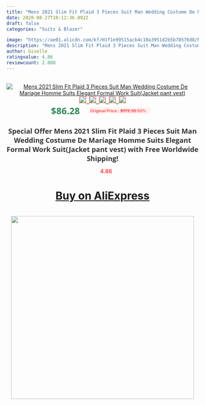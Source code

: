 ```yaml
---
title: "Mens 2021 Slim Fit Plaid 3 Pieces Suit Man Wedding Costume De Mariage Homme Suits Elegant Formal Work Suit(Jacket pant vest)"
date: 2020-08-27T10:12:36.892Z
draft: false
categories: "Suits & Blazer"

image: "https://ae01.alicdn.com/kf/H1f1e99515acb4c10a3951d2b5b78576d8/Mens-2021-Slim-Fit-Plaid-3-Pieces-Suit-Man-Wedding-Costume-De-Mariage-Homme-Suits-Elegant.jpg"
description: "Mens 2021 Slim Fit Plaid 3 Pieces Suit Man Wedding Costume De Mariage Homme Suits Elegant Formal Work Suit(Jacket pant vest)"
author: Giselle
ratingvalue: 4.86
reviewcount: 2.888
---
```

<br>
<div style="text-align: center;">
<a href="https://s.click.aliexpress.com/e/_9iT7ql" target="_blank" rel="nofollow noopener noreferrer"><img alt="Mens 2021 Slim Fit Plaid 3 Pieces Suit Man Wedding Costume De Mariage Homme Suits Elegant Formal Work Suit(Jacket pant vest)" class="magnifier-image" src="https://ae01.alicdn.com/kf/H1f1e99515acb4c10a3951d2b5b78576d8/Mens-2021-Slim-Fit-Plaid-3-Pieces-Suit-Man-Wedding-Costume-De-Mariage-Homme-Suits-Elegant.jpg_640x640.jpg">
<br>
<img style="border:1px solid salmon" src="https://ae01.alicdn.com/kf/H1f1e99515acb4c10a3951d2b5b78576d8/Mens-2021-Slim-Fit-Plaid-3-Pieces-Suit-Man-Wedding-Costume-De-Mariage-Homme-Suits-Elegant.jpg_120x120.jpg">&nbsp;&nbsp;<img style="border:1px solid salmon" src="https://ae01.alicdn.com/kf/H49aa43ba790d4ff9a4f2c7debe18da44b/Mens-2021-Slim-Fit-Plaid-3-Pieces-Suit-Man-Wedding-Costume-De-Mariage-Homme-Suits-Elegant.jpg_120x120.jpg">&nbsp;&nbsp;<img style="border:1px solid salmon" src="https://ae01.alicdn.com/kf/H4faceba5cc614d18860a5caf76c866397/Mens-2021-Slim-Fit-Plaid-3-Pieces-Suit-Man-Wedding-Costume-De-Mariage-Homme-Suits-Elegant.jpg_120x120.jpg">&nbsp;&nbsp;<img style="border:1px solid salmon" src="https://ae01.alicdn.com/kf/Hce060bcc2378450ebdd60aec959d86573/Mens-2021-Slim-Fit-Plaid-3-Pieces-Suit-Man-Wedding-Costume-De-Mariage-Homme-Suits-Elegant.jpg_120x120.jpg">&nbsp;&nbsp;<img style="border:1px solid salmon" src="https://ae01.alicdn.com/kf/H02bd7c9c976e4a1aa3662ac38d9bab4b8/Mens-2021-Slim-Fit-Plaid-3-Pieces-Suit-Man-Wedding-Costume-De-Mariage-Homme-Suits-Elegant.jpg_120x120.jpg"></a></div><br0>
<div style="text-align: center;"><span style="background-color: white; border: 0px; box-sizing: border-box; color: seagreen; display: inline-block; font-family: &quot;open sans&quot; , &quot;arial&quot; , &quot;helvetica&quot; , sans-serif , &quot;heiti&quot;; font-size: 24px; font-stretch: inherit; font-weight: 700; line-height: inherit; margin: 0px 10px 0px 0px; padding: 0px; vertical-align: middle;">$86.28 </span>
<span style="background: rgb(255 , 241 , 241); border-radius: 3px; border: 0px; box-sizing: border-box; color: #ff4747; display: inline-block; font-family: inherit; font-size: 12px; font-stretch: inherit; font-style: inherit; font-variant: inherit; font-weight: 600; line-height: inherit; margin: 0px; padding: 2px 5px; transform: scale(0.9); vertical-align: middle;">Original Price : <b style="text-decoration: line-through;">$172.55 </b> 50%&nbsp;&nbsp;</span></div>
<h1 style="color: #333333; display: inline-block; font-family: &quot;open sans&quot; , &quot;arial&quot; , &quot;helvetica&quot; , sans-serif , &quot;heiti&quot;; font-size: 18px; font-stretch: inherit; font-weight: 700; text-align: center;">Special Offer Mens 2021 Slim Fit Plaid 3 Pieces Suit Man Wedding Costume De Mariage Homme Suits Elegant Formal Work Suit(Jacket pant vest) with Free Worldwide Shipping!</h1>
<div style="color: #ff4747; text-align: center;">
<img src="https://4.bp.blogspot.com/-M0ZcTcb-5uY/XleCXlxnR4I/AAAAAAAAAEc/OrjgMkXV1oMQFaCRZj5HQwOCBcu3w1FegCPcBGAYYCw/s1600/star.png" style="height: 15px;">&nbsp;<b>4.86</b></div>
<div class="button_cont" align="center"><a class="buynow_a" href="https://s.click.aliexpress.com/e/_9iT7ql" target="_blank" rel="nofollow noopener noreferrer"><H1>Buy on AliExpress</H1></a></div><br>
<div class="separator" style="clear: both; text-align: center;">
<img src="https://lh3.googleusercontent.com/-pTy5HemUv9M/XlePHvY0dAI/AAAAAAAAAE4/0nX5iRUoIWY8eMW9Dpxeirr157OZliDIgCLcBGAsYHQ/s1600/badge.gif" width="480">
</div>
